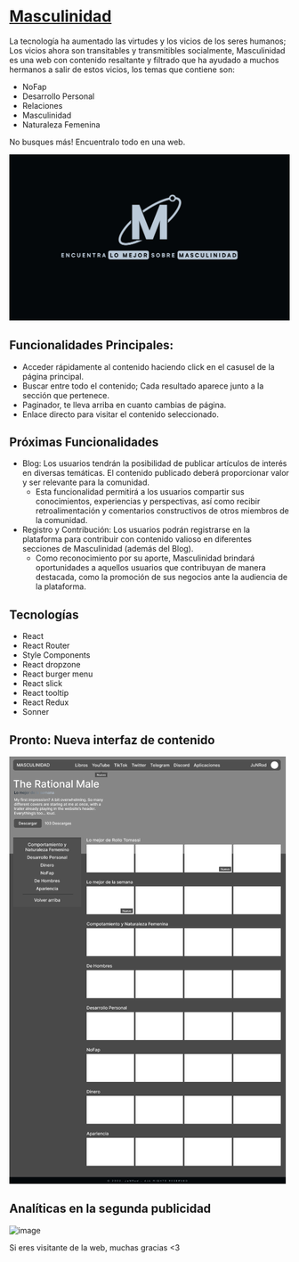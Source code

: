 # [Masculinidad](https://masculinidad.vercel.app/)

La tecnología ha aumentado las virtudes y los vicios de los seres humanos; Los vicios ahora son transitables y transmitibles socialmente, Masculinidad es una web con contenido resaltante y filtrado que ha ayudado a muchos hermanos a salir de estos vicios, los temas que contiene son:
- NoFap
- Desarrollo Personal
- Relaciones
- Masculinidad
- Naturaleza Femenina

No busques más! Encuentralo todo en una web.

![Imagen del Proyecto](/public/images/M.svg)

## Funcionalidades Principales:
- Acceder rápidamente al contenido haciendo click en el casusel de la página principal.
- Buscar entre todo el contenido; Cada resultado aparece junto a la sección que pertenece.
- Paginador, te lleva arriba en cuanto cambias de página.
- Enlace directo para visitar el contenido seleccionado.


## Próximas Funcionalidades
- Blog: Los usuarios tendrán la posibilidad de publicar artículos de interés en diversas temáticas. El contenido publicado deberá proporcionar valor y ser relevante para la comunidad.
  - Esta funcionalidad permitirá a los usuarios compartir sus conocimientos, experiencias y perspectivas, así como recibir retroalimentación y comentarios constructivos de otros miembros de la comunidad.
- Registro y Contribución: Los usuarios podrán registrarse en la plataforma para contribuir con contenido valioso en diferentes secciones de Masculinidad (además del Blog).
  - Como reconocimiento por su aporte, Masculinidad brindará oportunidades a aquellos usuarios que contribuyan de manera destacada, como la promoción de sus negocios ante la audiencia de la plataforma.

## Tecnologías
- React
- React Router
- Style Components
- React dropzone
- React burger menu
- React slick
- React tooltip
- React Redux
- Sonner



## Pronto: Nueva interfaz de contenido

![Imagen del Proyecto](/public/images/Soon.png)

## Analíticas en la segunda publicidad
![image](https://github.com/JunRod/Masculinidad/assets/87834204/a2b40ea1-48f7-474d-9ca4-c95868131f8c)

Si eres visitante de la web, muchas gracias <3

